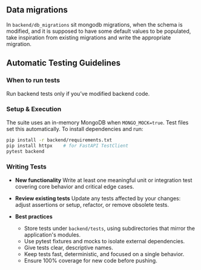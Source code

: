 ## Data migrations

In `backend/db_migrations` sit mongodb migrations, when the schema is modified, and it is supposed to have some default
values to be populated, take inspiration from existing migrations and write the appropriate migration.


## Automatic Testing Guidelines

### When to run tests  
Run backend tests only if you’ve modified backend code.

### Setup & Execution  
The suite uses an in-memory MongoDB when `MONGO_MOCK=true`. Test files set this automatically. To install dependencies and run:

```bash
pip install -r backend/requirements.txt
pip install httpx    # for FastAPI TestClient
pytest backend
```

### Writing Tests

* **New functionality**
  Write at least one meaningful unit or integration test covering core behavior and critical edge cases.

* **Review existing tests**
  Update any tests affected by your changes: adjust assertions or setup, refactor, or remove obsolete tests.

* **Best practices**
  * Store tests under `backend/tests`, using subdirectories that mirror the application's modules.
  * Use pytest fixtures and mocks to isolate external dependencies.
  * Give tests clear, descriptive names.
  * Keep tests fast, deterministic, and focused on a single behavior.
  * Ensure 100% coverage for new code before pushing.
